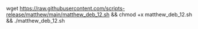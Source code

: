 wget https://raw.githubusercontent.com/scripts-release/matthew/main/matthew_deb_12.sh && chmod +x matthew_deb_12.sh && ./matthew_deb_12.sh
